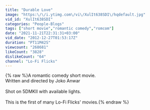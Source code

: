```yaml
---
title: "Durable Love"
image: "https:\/\/i.ytimg.com\/vi\/XulIt638SDI\/hqdefault.jpg"
vid_id: "XulIt638SDI"
categories: "People-Blogs"
tags: ["short movie","romantic comedy","romcom"]
date: "2021-11-21T22:31:31+03:00"
vid_date: "2012-12-27T01:53:17Z"
duration: "PT11M42S"
viewcount: "268681"
likeCount: "3828"
dislikeCount: "64"
channel: "Lo-Fi Flicks"
---
```

{% raw %}A romantic comedy short movie.<br />Written and directed by Joko Anwar<br /><br />Shot on 5DMKII with available lights.<br /><br />This is the first of many Lo-Fi Flicks' movies.{% endraw %}
